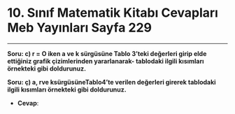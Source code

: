 # 10. Sınıf Matematik Kitabı Cevapları Meb Yayınları Sayfa 229

---

**Soru: c) r = O iken a ve k sürgüsüne Tablo 3’teki değerleri girip elde ettiğiniz grafik çizimlerinden yararlanarak- tablodaki ilgili kısımları örnekteki gibi doldurunuz.**

**Soru: ç) a, rve ksürgüsüneTablo4’te verilen değerleri girerek tablodaki ilgili kısımları örnekteki gibi doldurunuz.**

-   **Cevap**: